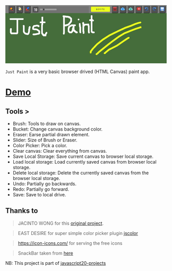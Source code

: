 ![](icons/just-paint.jpg)

`Just Paint` is a very basic browser drived (HTML Canvas) paint app.
# [Demo](https://sarwar-md.github.io/just-paint/)
## Tools >
   - Brush:  Tools to draw on canvas.
   - Bucket: Change canvas background color.
   - Eraser: Earse partial drawn element.
   - Slider: Size of Brush or Eraser.
   - Color Picker: Pick a color.
   - Clear canvas: Clear everything from canvas.
   - Save Local Storage: Save current canvas to browser local storage.
   - Load local storage: Load currently saved canvas from browser local storage.
   - Delete local storage: Delete the currently saved canvas from the browser local storage.
   - Undo: Partially go backwards.
   - Redo: Partially go forward.
   - Save: Save to local drive.

## Thanks to  
> JACINTO WONG for this [original project](https://github.com/JacintoDesign/paint-clone).

> EAST DESIRE for super simple color picker plugin [jscolor](https://github.com/EastDesire/jscolor)

> https://icon-icons.com/  for serving the free icons

> SnackBar taken from [here](https://www.cssscript.com/demo/creating-material-design-style-snackbars-with-javascript-snackbarlight-js/)
    



 NB: This project is part of [javascript20-projects](https://github.com/zero-to-mastery/javascript20-projects)

